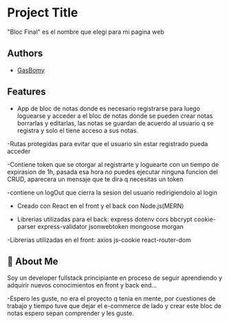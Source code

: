 # Project Title
"Bloc Final" es el nombre que elegi para mi pagina web


## Authors

- [GasBomy](https://github.com/GasBomy)


## Features
- App de bloc de notas donde es necesario registrarse para luego loguearse y acceder a el bloc de notas donde se pueden crear notas borrarlas y editarlas, las notas se guardan de acuerdo al usuario q se registra y solo el tiene acceso a sus notas.

-Rutas protegidas para evitar que el usuario sin estar registrado pueda acceder

-Contiene token que se otorgar al registrarte y loguearte con un tiempo de expirasion de 1h, pasada esa hora no puedes ejecutar ninguna funcion del CRUD, aparecera un mensaje que te dira q necesitas un token

-contiene un logOut que cierra la sesion del usuario redirigiendolo al login

- Creado con React en el front y el back con Node.js(MERN)

- Librerias utilizadas para el back:
express
dotenv
cors
bbcrypt
cookie-parser
express-validator
jsonwebtoken
mongoose
morgan

-Librerias utilizadas en el front:
axios
js-cookie
react-router-dom

## 🚀 About Me
Soy un developer fullstack principiante en proceso de seguir aprendiendo y adquirir nuevos conocimientos en front y back end...

-Espero les guste,  no era el proyecto q tenia en mente, por cuestiones de trabajo y tiempo tuve que dejar el e-commerce de lado y crear este bloc de notas espero sepan comprender y les guste.
